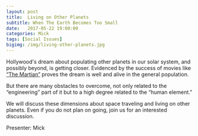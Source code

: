 ```yaml
---
layout: post
title:  Living on Other Planets
subtitle: When The Earth Becomes Too Small
date:   2017-05-22 19:00:00
categories: Mick
tags: [Social Issues]
bigimg: /img/living-other-planets.jpg
---
```


Hollywood's dream about populating other planets in our solar system, and possibly beyond, is getting closer. Evidenced by the success of movies like [“The Martian”](http://www.imdb.com/title/tt3659388/) proves the dream is well and alive in the general population.

But there are many obstacles to overcome, not only related to the “engineering” part of it but to a high degree related to the “human element.”

We will discuss these dimensions about space traveling and living on other planets. Even if you do not plan on going, join us for an interested discussion.

Presenter: Mick

